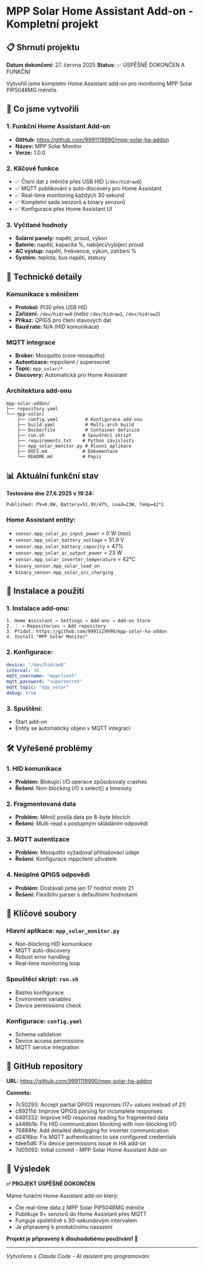 # MPP Solar Home Assistant Add-on - Kompletní projekt

## 📋 Shrnutí projektu

**Datum dokončení:** 27. června 2025
**Status:** ✅ ÚSPĚŠNĚ DOKONČEN A FUNKČNÍ

Vytvořili jsme kompletní Home Assistant add-on pro monitoring MPP Solar PIP5048MG měniče.

## 🎯 Co jsme vytvořili

### 1. **Funkční Home Assistant Add-on**
- **GitHub:** https://github.com/9991119990/mpp-solar-ha-addon
- **Název:** MPP Solar Monitor
- **Verze:** 1.0.0

### 2. **Klíčové funkce**
- ✅ Čtení dat z měniče přes USB HID (`/dev/hidraw0`)
- ✅ MQTT publikování s auto-discovery pro Home Assistant
- ✅ Real-time monitoring každých 30 sekund
- ✅ Kompletní sada senzorů a binary senzorů
- ✅ Konfigurace přes Home Assistant UI

### 3. **Vyčítané hodnoty**
- **Solární panely:** napětí, proud, výkon
- **Baterie:** napětí, kapacita %, nabíjecí/vybíjecí proud
- **AC výstup:** napětí, frekvence, výkon, zatížení %
- **Systém:** teplota, bus napětí, statusy

## 🔧 Technické detaily

### **Komunikace s měničem**
- **Protokol:** PI30 přes USB HID
- **Zařízení:** `/dev/hidraw0` (nebo `/dev/hidraw1`, `/dev/hidraw2`)
- **Příkaz:** QPIGS pro čtení stavových dat
- **Baud rate:** N/A (HID komunikace)

### **MQTT integrace**
- **Broker:** Mosquitto (core-mosquitto)
- **Autentizace:** mppclient / supersecret
- **Topic:** `mpp_solar/*`
- **Discovery:** Automatická pro Home Assistant

### **Architektura add-onu**
```
mpp-solar-addon/
├── repository.yaml
└── mpp-solar/
    ├── config.yaml          # Konfigurace add-onu
    ├── build.yaml           # Multi-arch build
    ├── Dockerfile           # Container definice
    ├── run.sh              # Spouštěcí skript
    ├── requirements.txt    # Python závislosti
    ├── mpp_solar_monitor.py # Hlavní aplikace
    ├── DOCS.md             # Dokumentace
    └── README.md           # Popis
```

## 📊 Aktuální funkční stav

**Testováno dne 27.6.2025 v 19:24:**
```
Published: PV=0.0W, Battery=51.9V/47%, Load=23W, Temp=42°C
```

### **Home Assistant entity:**
- `sensor.mpp_solar_pv_input_power` = 0 W (noc)
- `sensor.mpp_solar_battery_voltage` = 51.9 V
- `sensor.mpp_solar_battery_capacity` = 47%
- `sensor.mpp_solar_ac_output_power` = 23 W
- `sensor.mpp_solar_inverter_temperature` = 42°C
- `binary_sensor.mpp_solar_load_on`
- `binary_sensor.mpp_solar_scc_charging`

## 🚀 Instalace a použití

### **1. Instalace add-onu:**
```
1. Home Assistant → Settings → Add-ons → Add-on Store
2. ⋮ → Repositories → Add repository
3. Přidat: https://github.com/9991119990/mpp-solar-ha-addon
4. Install "MPP Solar Monitor"
```

### **2. Konfigurace:**
```yaml
device: "/dev/hidraw0"
interval: 30
mqtt_username: "mppclient"
mqtt_password: "supersecret"
mqtt_topic: "mpp_solar"
debug: true
```

### **3. Spuštění:**
- Start add-on
- Entity se automaticky objeví v MQTT integraci

## 🛠️ Vyřešené problémy

### **1. HID komunikace**
- **Problém:** Blokující I/O operace způsobovaly crashes
- **Řešení:** Non-blocking I/O s select() a timeouty

### **2. Fragmentovaná data**
- **Problém:** Měnič posílá data po 8-byte blocích
- **Řešení:** Multi-read s postupným skládáním odpovědi

### **3. MQTT autentizace**
- **Problém:** Mosquitto vyžadoval přihlašovací údaje
- **Řešení:** Konfigurace mppclient uživatele

### **4. Neúplné QPIGS odpovědi**
- **Problém:** Dostávali jsme jen 17 hodnot místo 21
- **Řešení:** Flexibilní parser s defaultními hodnotami

## 📝 Klíčové soubory

### **Hlavní aplikace:** `mpp_solar_monitor.py`
- Non-blocking HID komunikace
- MQTT auto-discovery
- Robust error handling
- Real-time monitoring loop

### **Spouštěcí skript:** `run.sh`
- Bashio konfigurace
- Environment variables
- Device permissions check

### **Konfigurace:** `config.yaml`
- Schema validation
- Device access permissions
- MQTT service integration

## 🔗 GitHub repository

**URL:** https://github.com/9991119990/mpp-solar-ha-addon

**Commits:**
- 7c50293: Accept partial QPIGS responses (17+ values instead of 21)
- c89211d: Improve QPIGS parsing for incomplete responses  
- 6491332: Improve HID response reading for fragmented data
- a446b1b: Fix HID communication blocking with non-blocking I/O
- 76888fe: Add detailed debugging for inverter communication
- d2416ba: Fix MQTT authentication to use configured credentials
- fdee5d6: Fix device permissions issue in HA add-on
- 7d05092: Initial commit - MPP Solar Home Assistant Add-on

## 🎯 Výsledek

**✅ PROJEKT ÚSPĚŠNĚ DOKONČEN**

Máme funkční Home Assistant add-on který:
- Čte real-time data z MPP Solar PIP5048MG měniče
- Publikuje 9+ senzorů do Home Assistant přes MQTT
- Funguje spolehlivě s 30-sekundovým intervalem
- Je připravený k produkčnímu nasazení

**Projekt je připravený k dlouhodobému používání! 🌟**

---
*Vytvořeno s Claude Code - AI asistent pro programování*